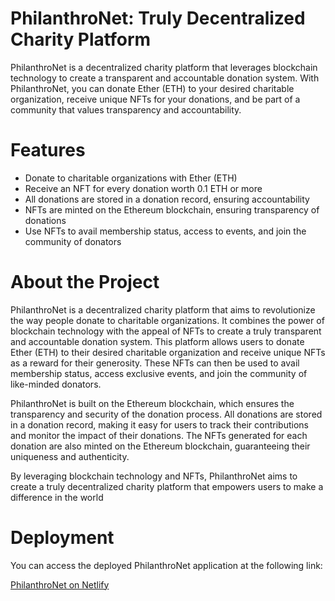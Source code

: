 # PhilanthroNet: Truly Decentralized Charity Platform
PhilanthroNet is a decentralized charity platform that leverages blockchain technology to create a transparent and accountable donation system. With PhilanthroNet, you can donate Ether (ETH) to your desired charitable organization, receive unique NFTs for your donations, and be part of a community that values transparency and accountability.

# Features
- Donate to charitable organizations with Ether (ETH)
- Receive an NFT for every donation worth 0.1 ETH or more
- All donations are stored in a donation record, ensuring accountability
- NFTs are minted on the Ethereum blockchain, ensuring transparency of donations
- Use NFTs to avail membership status, access to events, and join the community of donators
# About the Project
PhilanthroNet is a decentralized charity platform that aims to revolutionize the way people donate to charitable organizations. It combines the power of blockchain technology with the appeal of NFTs to create a truly transparent and accountable donation system. This platform allows users to donate Ether (ETH) to their desired charitable organization and receive unique NFTs as a reward for their generosity. These NFTs can then be used to avail membership status, access exclusive events, and join the community of like-minded donators.

PhilanthroNet is built on the Ethereum blockchain, which ensures the transparency and security of the donation process. All donations are stored in a donation record, making it easy for users to track their contributions and monitor the impact of their donations. The NFTs generated for each donation are also minted on the Ethereum blockchain, guaranteeing their uniqueness and authenticity.

By leveraging blockchain technology and NFTs, PhilanthroNet aims to create a truly decentralized charity platform that empowers users to make a difference in the world

# Deployment
You can access the deployed PhilanthroNet application at the following link:

[PhilanthroNet on Netlify](https://subtle-haupia-717002.netlify.app/)
